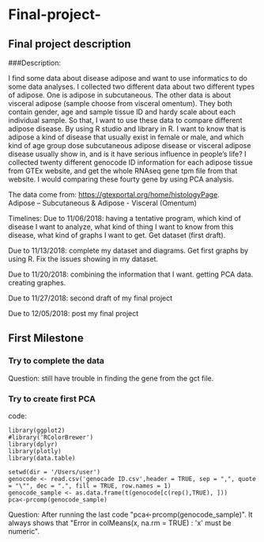 # Final-project-
## Final project description 
###Description:

I find some data about disease adipose and want to use informatics to do some data analyses. I collected two different data about two different types of adipose. One is adipose in subcutaneous. The other data is about visceral adipose (sample choose from visceral omentum). They both contain gender, age and sample tissue ID and hardy scale about each individual sample. So that, I want to use these data to compare different adipose disease. By using R studio and library in R. I want to know that is adipose a kind of disease that usually exist in female or male, and which kind of age group dose subcutaneous adipose disease or visceral adipose disease usually show in, and is it have serious influence in people’s life? I collected twenty different genocode ID information for each adipose tissue from GTEx website, and get the whole RNAseq gene tpm file from that website. I would comparing these fourty gene by using PCA analysis. 

The data come from:
https://gtexportal.org/home/histologyPage.  
Adipose – Subcutaneous & Adipose - Visceral (Omentum)

Timelines:
Due to 11/06/2018: having a tentative program, which kind of disease I want to analyze, what kind of thing I want to know from this disease, what kind of graphs I want to get. Get dataset (first draft).

Due to 11/13/2018: complete my dataset and diagrams. Get first graphs by using R. Fix the issues showing in my dataset.

Due to 11/20/2018: combining the information that I want. getting PCA data. creating graphes.

Due to 11/27/2018: second draft of my final project 

Due to 12/05/2018: post my final project


## First Milestone 
### Try to complete the data 

Question: still have trouble in finding the gene from the gct file.

### Try to create first PCA 
code:
```{r}
library(ggplot2)
#library('RColorBrewer')
library(dplyr)
library(plotly)
library(data.table)

setwd(dir = '/Users/user')
genocode <- read.csv('genocade ID.csv',header = TRUE, sep = ",", quote = "\"", dec = ".", fill = TRUE, row.names = 1)
genocode_sample <- as.data.frame(t(genocode[c(rep(),TRUE), ]))
pca<-prcomp(genocode_sample)

```
Question: After running the last code "pca<-prcomp(genocode_sample)". It always shows that "Error in colMeans(x, na.rm = TRUE) : 'x' must be numeric".
